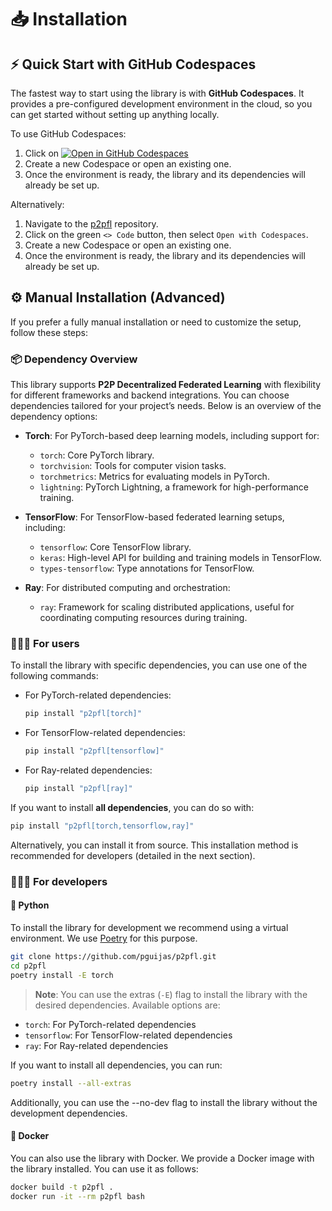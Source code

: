 # 📥 Installation

## ⚡️ Quick Start with GitHub Codespaces
The fastest way to start using the library is with **GitHub Codespaces**. It provides a pre-configured development environment in the cloud, so you can get started without setting up anything locally.

To use GitHub Codespaces:

  1. Click on [![Open in GitHub Codespaces](https://github.com/codespaces/badge.svg)](https://codespaces.new/p2pfl/p2pfl/tree/develop?quickstart=1)
  2. Create a new Codespace or open an existing one.
  3. Once the environment is ready, the library and its dependencies will already be set up.

Alternatively:

1. Navigate to the [p2pfl](https://github.com/p2pfl/p2pfl) repository.
2. Click on the green `<> Code` button, then select `Open with Codespaces`.
3. Create a new Codespace or open an existing one.
4. Once the environment is ready, the library and its dependencies will already be set up.

## ⚙️ Manual Installation (Advanced)
If you prefer a fully manual installation or need to customize the setup, follow these steps:

### 📦 Dependency Overview

This library supports **P2P Decentralized Federated Learning** with flexibility for different frameworks and backend integrations. You can choose dependencies tailored for your project’s needs. Below is an overview of the dependency options:

- **Torch**: For PyTorch-based deep learning models, including support for:

    - `torch`: Core PyTorch library.
    - `torchvision`: Tools for computer vision tasks.
    - `torchmetrics`: Metrics for evaluating models in PyTorch.
    - `lightning`: PyTorch Lightning, a framework for high-performance training.

- **TensorFlow**: For TensorFlow-based federated learning setups, including:

    - `tensorflow`: Core TensorFlow library.
    - `keras`: High-level API for building and training models in TensorFlow.
    - `types-tensorflow`: Type annotations for TensorFlow.

- **Ray**: For distributed computing and orchestration:

    - `ray`: Framework for scaling distributed applications, useful for coordinating computing resources during training.

### 👨🏼‍💻 For users

To install the library with specific dependencies, you can use one of the following commands:

- For PyTorch-related dependencies:

  ```bash
  pip install "p2pfl[torch]"
  ```

- For TensorFlow-related dependencies:

  ```bash
  pip install "p2pfl[tensorflow]"
  ```

- For Ray-related dependencies:

  ```bash
  pip install "p2pfl[ray]"
  ```

If you want to install **all dependencies**, you can do so with:

```bash
pip install "p2pfl[torch,tensorflow,ray]"
```

Alternatively, you can install it from source. This installation method is recommended for developers (detailed in the next section).


### 👨🏼‍🔧 For developers

#### 🐍 Python


To install the library for development we recommend using a virtual environment. We use [Poetry](https://python-poetry.org/) for this purpose.


```bash
git clone https://github.com/pguijas/p2pfl.git
cd p2pfl
poetry install -E torch
```

> **Note**: You can use the extras (`-E`) flag to install the library with the desired dependencies. Available options are:

- `torch`: For PyTorch-related dependencies
- `tensorflow`: For TensorFlow-related dependencies
- `ray`: For Ray-related dependencies

If you want to install all dependencies, you can run:
```bash
poetry install --all-extras
```

Additionally, you can use the --no-dev flag to install the library without the development dependencies.


#### 🐳 Docker

You can also use the library with Docker. We provide a Docker image with the library installed. You can use it as follows:

```bash
docker build -t p2pfl .
docker run -it --rm p2pfl bash
```